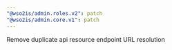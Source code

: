 ```yaml
---
"@wso2is/admin.roles.v2": patch
"@wso2is/admin.core.v1": patch
---
```


Remove duplicate api resource endpoint URL resolution
